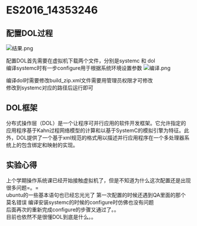 # ES2016_14353246
  
## 配置DOL过程
![结果.png](https://ooo.0o0.ooo/2016/10/03/57f27b7ba11b3.png)

配置DOL首先需要在虚拟机下载两个文件，分别是systemc 和 dol  
编译systemc时有一步configure用于根据系统环境设置参数
![编译.png](https://ooo.0o0.ooo/2016/10/03/57f27cf90857b.png)

编译dol时需要修改build_zip.xml文件需要用管理员权限才可修改   
修改到systemc对应的路径后运行即可  

## DOL框架
分布式操作层（DOL）是一个让程序可并行应用的软件开发框架。它允许指定的应用程序基于Kahn过程网络模型的计算和以基于SystemC的模拟引擎为特征。此外，DOL提供了一个基于xml规范的格式用以描述并行应用程序在一个多处理器系统上的包含绑定和映射的实现。
  
## 实验心得
上个学期操作系统课已经开始接触虚拟机了，但是不知道为什么这次配置还是出现很多问题=。=  
ubuntu的一些基本语句也已经忘光光了 第一次配置的时候还遇到QA里面的那个莫名错误 编译安装systemc的时候的configure时仿佛也没有问题  
后面再次的重新完成configure的步骤又通过了。。  
目前也依然不是很懂DOL到底是什么。。

